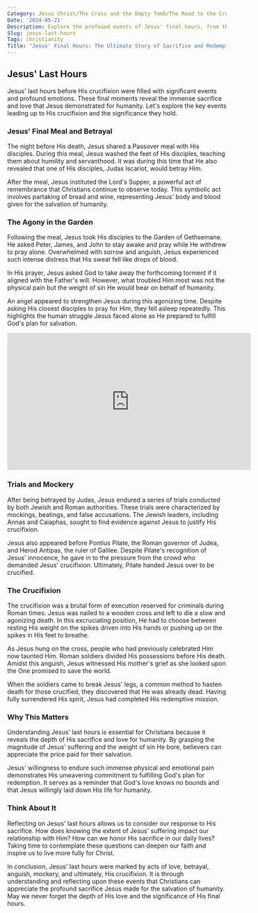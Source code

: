 ```yaml
---
Category: Jesus Christ/The Cross and the Empty Tomb/The Road to the Cross
Date: '2024-05-21'
Description: Explore the profound events of Jesus' final hours, from the Last Supper to the crucifixion, in this insightful article uncovering the significance of his sacrifice. Understanding the key moments leading up to his death sheds light on the core of Christian faith.
Slug: jesus-last-hours
Tags: christianity
Title: "Jesus' Final Hours: The Ultimate Story of Sacrifice and Redemption"
---
```


## Jesus' Last Hours

Jesus' last hours before His crucifixion were filled with significant events and profound emotions. These final moments reveal the immense sacrifice and love that Jesus demonstrated for humanity. Let's explore the key events leading up to His crucifixion and the significance they hold.

### Jesus' Final Meal and Betrayal

The night before His death, Jesus shared a Passover meal with His disciples. During this meal, Jesus washed the feet of His disciples, teaching them about humility and servanthood. It was during this time that He also revealed that one of His disciples, Judas Iscariot, would betray Him.

After the meal, Jesus instituted the Lord's Supper, a powerful act of remembrance that Christians continue to observe today. This symbolic act involves partaking of bread and wine, representing Jesus' body and blood given for the salvation of humanity.

### The Agony in the Garden

Following the meal, Jesus took His disciples to the Garden of Gethsemane. He asked Peter, James, and John to stay awake and pray while He withdrew to pray alone. Overwhelmed with sorrow and anguish, Jesus experienced such intense distress that His sweat fell like drops of blood.

In His prayer, Jesus asked God to take away the forthcoming torment if it aligned with the Father's will. However, what troubled Him most was not the physical pain but the weight of sin He would bear on behalf of humanity.

An angel appeared to strengthen Jesus during this agonizing time. Despite asking His closest disciples to pray for Him, they fell asleep repeatedly. This highlights the human struggle Jesus faced alone as He prepared to fulfill God's plan for salvation.


<iframe width="560" height="315" src="https://www.youtube.com/embed/ef47Xkd3Meo" frameborder="0" allow="autoplay; encrypted-media" allowfullscreen></iframe>


### Trials and Mockery

After being betrayed by Judas, Jesus endured a series of trials conducted by both Jewish and Roman authorities. These trials were characterized by mockings, beatings, and false accusations. The Jewish leaders, including Annas and Caiaphas, sought to find evidence against Jesus to justify His crucifixion.

Jesus also appeared before Pontius Pilate, the Roman governor of Judea, and Herod Antipas, the ruler of Galilee. Despite Pilate's recognition of Jesus' innocence, he gave in to the pressure from the crowd who demanded Jesus' crucifixion. Ultimately, Pilate handed Jesus over to be crucified.

### The Crucifixion

The crucifixion was a brutal form of execution reserved for criminals during Roman times. Jesus was nailed to a wooden cross and left to die a slow and agonizing death. In this excruciating position, He had to choose between resting His weight on the spikes driven into His hands or pushing up on the spikes in His feet to breathe.

As Jesus hung on the cross, people who had previously celebrated Him now taunted Him. Roman soldiers divided His possessions before His death. Amidst this anguish, Jesus witnessed His mother's grief as she looked upon the One promised to save the world.

When the soldiers came to break Jesus' legs, a common method to hasten death for those crucified, they discovered that He was already dead. Having fully surrendered His spirit, Jesus had completed His redemptive mission.

### Why This Matters

Understanding Jesus' last hours is essential for Christians because it reveals the depth of His sacrifice and love for humanity. By grasping the magnitude of Jesus' suffering and the weight of sin He bore, believers can appreciate the price paid for their salvation.

Jesus' willingness to endure such immense physical and emotional pain demonstrates His unwavering commitment to fulfilling God's plan for redemption. It serves as a reminder that God's love knows no bounds and that Jesus willingly laid down His life for humanity.

### Think About It

Reflecting on Jesus' last hours allows us to consider our response to His sacrifice. How does knowing the extent of Jesus' suffering impact our relationship with Him? How can we honor His sacrifice in our daily lives? Taking time to contemplate these questions can deepen our faith and inspire us to live more fully for Christ.

In conclusion, Jesus' last hours were marked by acts of love, betrayal, anguish, mockery, and ultimately, His crucifixion. It is through understanding and reflecting upon these events that Christians can appreciate the profound sacrifice Jesus made for the salvation of humanity. May we never forget the depth of His love and the significance of His final hours.